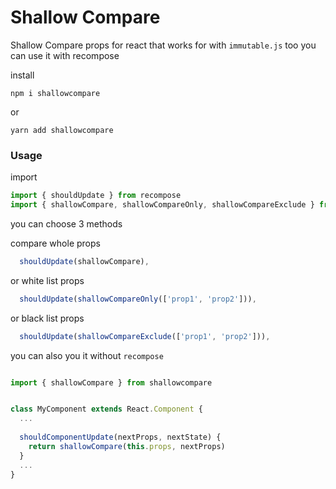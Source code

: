 # Shallow Compare

Shallow Compare props for react that works for with `immutable.js` too
you can use it with recompose

install
```
npm i shallowcompare
```
or 
```
yarn add shallowcompare
```

### Usage

import

```js
import { shouldUpdate } from recompose
import { shallowCompare, shallowCompareOnly, shallowCompareExclude } from shallowcompare
```

you can choose 3 methods

compare whole props

```jsx
  shouldUpdate(shallowCompare),
```

or white list props

```jsx
  shouldUpdate(shallowCompareOnly(['prop1', 'prop2'])),
```

or black list props

```jsx
  shouldUpdate(shallowCompareExclude(['prop1', 'prop2'])),
```

you can also you it without `recompose`

```jsx

import { shallowCompare } from shallowcompare


class MyComponent extends React.Component {
  ...
  
  shouldComponentUpdate(nextProps, nextState) {
    return shallowCompare(this.props, nextProps)
  }
  ...
}

```
